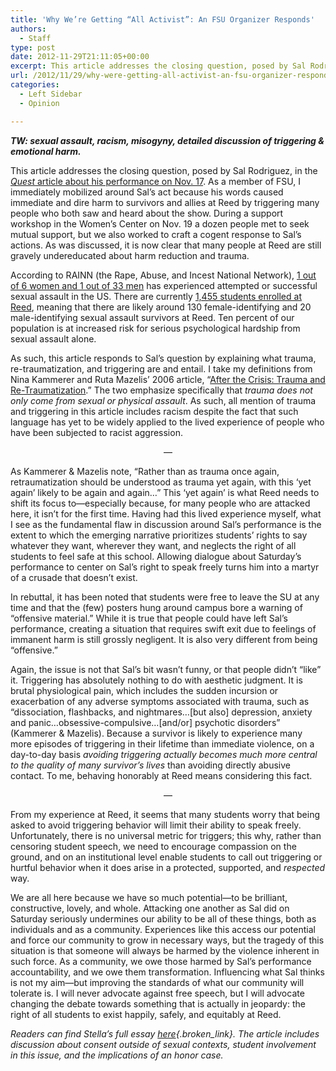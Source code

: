 ```yaml
---
title: 'Why We’re Getting “All Activist”: An FSU Organizer Responds'
authors: 
  - Staff
type: post
date: 2012-11-29T21:11:05+00:00
excerpt: This article addresses the closing question, posed by Sal Rodriguez, in the Quest article about his performance on Nov. 17. As a member of FSU, I immediately mobilized around Sal’s act because his words caused immediate and dire harm to survivors and allies at Reed by triggering many people who both saw and heard about the show.
url: /2012/11/29/why-were-getting-all-activist-an-fsu-organizer-responds/
categories:
  - Left Sidebar
  - Opinion

---
```

**_TW: sexual assault, racism, misogyny, detailed discussion of triggering & emotional harm._**

This article addresses the closing question, posed by Sal Rodriguez, in the [_Quest_ article about his performance on Nov. 17][1]. As a member of FSU, I immediately mobilized around Sal’s act because his words caused immediate and dire harm to survivors and allies at Reed by triggering many people who both saw and heard about the show. During a support workshop in the Women’s Center on Nov. 19 a dozen people met to seek mutual support, but we also worked to craft a cogent response to Sal’s actions. As was discussed, it is now clear that many people at Reed are still gravely undereducated about harm reduction and trauma.

According to RAINN (the Rape, Abuse, and Incest National Network), [1 out of 6 women and 1 out of 33 men][2] has experienced attempted or successful sexual assault in the US. There are currently [1,455 students enrolled at Reed][3], meaning that there are likely around 130 female-identifying and 20 male-identifying sexual assault survivors at Reed. Ten percent of our population is at increased risk for serious psychological hardship from sexual assault alone.

As such, this article responds to Sal’s question by explaining what trauma, re-traumatization, and triggering are and entail. I take my definitions from Nina Kammerer and Ruta Mazelis’ 2006 article, “[After the Crisis: Trauma and Re-Traumatization][4].” The two emphasize specifically that _trauma does not only come from sexual or physical assault_. As such, all mention of trauma and triggering in this article includes racism despite the fact that such language has yet to be widely applied to the lived experience of people who have been subjected to racist aggression.

<p style="text-align: center;">
  —
</p>

As Kammerer & Mazelis note, “Rather than as trauma once again, retraumatization should be understood as trauma yet again, with this ‘yet again’ likely to be again and again…” This ‘yet again’ is what Reed needs to shift its focus to—especially because, for many people who are attacked here, it isn’t for the first time. Having had this lived experience myself, what I see as the fundamental flaw in discussion around Sal’s performance is the extent to which the emerging narrative prioritizes students’ rights to say whatever they want, wherever they want, and neglects the right of all students to feel safe at this school. Allowing dialogue about Saturday’s performance to center on Sal’s right to speak freely turns him into a martyr of a crusade that doesn’t exist.

In rebuttal, it has been noted that students were free to leave the SU at any time and that the (few) posters hung around campus bore a warning of “offensive material.” While it is true that people could have left Sal’s performance, creating a situation that requires swift exit due to feelings of immanent harm is still grossly negligent. It is also very different from being “offensive.”

Again, the issue is not that Sal’s bit wasn’t funny, or that people didn’t “like” it. Triggering has absolutely nothing to do with aesthetic judgment. It is brutal physiological pain, which includes the sudden incursion or exacerbation of any adverse symptoms associated with trauma, such as “dissociation, flashbacks, and nightmares…[but also] depression, anxiety and panic…obsessive-compulsive…[and/or] psychotic disorders” (Kammerer & Mazelis). Because a survivor is likely to experience many more episodes of triggering in their lifetime than immediate violence, on a day-to-day basis _avoiding triggering actually becomes much more central to the quality of many survivor’s lives_ than avoiding directly abusive contact. To me, behaving honorably at Reed means considering this fact.

<p style="text-align: center;">
  —
</p>

From my experience at Reed, it seems that many students worry that being asked to avoid triggering behavior will limit their ability to speak freely. Unfortunately, there is no universal metric for triggers; this why, rather than censoring student speech, we need to encourage compassion on the ground, and on an institutional level enable students to call out triggering or hurtful behavior when it does arise in a protected, supported, and _respected_ way.

We are all here because we have so much potential—to be brilliant, constructive, lovely, and whole. Attacking one another as Sal did on Saturday seriously undermines our ability to be all of these things, both as individuals and as a community. Experiences like this access our potential and force our community to grow in necessary ways, but the tragedy of this situation is that someone will always be harmed by the violence inherent in such force. As a community, we owe those harmed by Sal’s performance accountability, and we owe them transformation. Influencing what Sal thinks is not my aim—but improving the standards of what our community will tolerate is. I will never advocate against free speech, but I will advocate changing the debate towards something that is actually in jeopardy: the right of all students to exist happily, safely, and equitably at Reed.

_Readers can find Stella&#8217;s full essay [here][5]{.broken_link}. The article includes discussion about consent outside of sexual contexts, student involvement in this issue, and the implications of an honor case._

 [1]: http://www.reedquest.org/2012/11/comedian-under-fire-for-comments-about-diversity-gender-equality-and-sexual-assault/ "Comedian Under Fire for “misogynistic, racist, and homophobic” Comments"
 [2]: http://www.rainn.org/statistics
 [3]: http://www.reed.edu/ir/students.html
 [4]: http://www.witnessjustice.org/violence/docs/trauma_retraumatization.pdf
 [5]: http://is.gd/yXCBBy